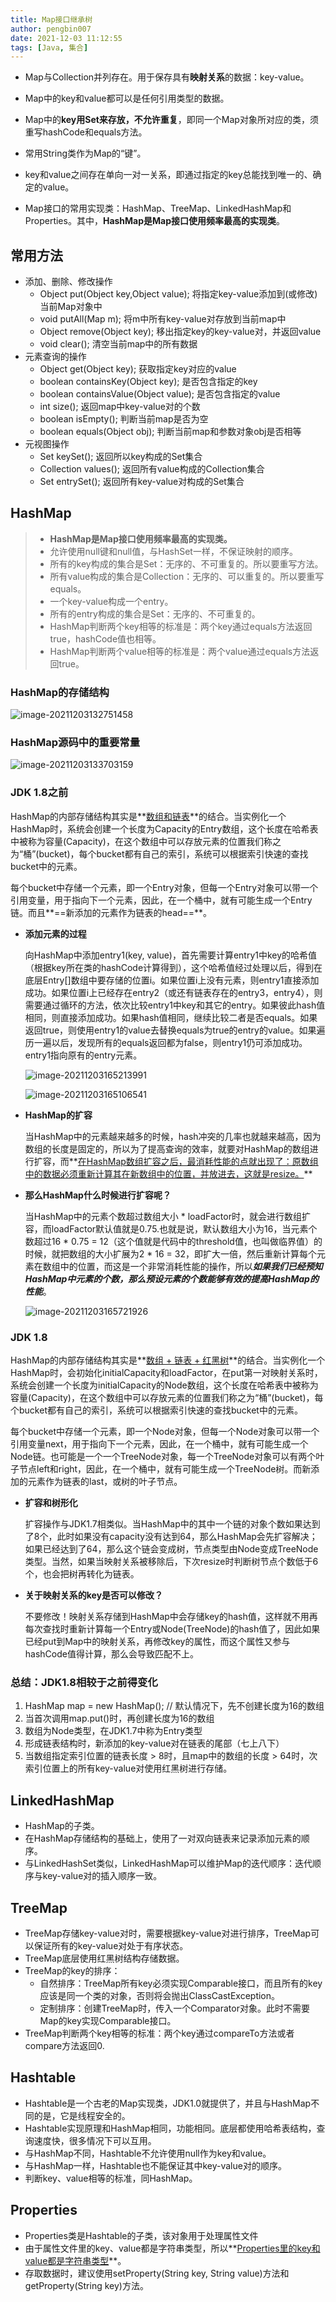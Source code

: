 ```yaml
---
title: Map接口继承树
author: pengbin007
date: 2021-12-03 11:12:55
tags: [Java, 集合]
---
```


- Map与Collection并列存在。用于保存具有**映射关系**的数据：key-value。
- Map中的key和value都可以是任何引用类型的数据。
- Map中的**key用Set来存放，不允许重复**，即同一个Map对象所对应的类，须重写hashCode和equals方法。

- 常用String类作为Map的“键”。

- key和value之间存在单向一对一关系，即通过指定的key总能找到唯一的、确定的value。

- Map接口的常用实现类：HashMap、TreeMap、LinkedHashMap和Properties。其中，**HashMap是Map接口使用频率最高的实现类**。


## 常用方法

- 添加、删除、修改操作
  - Object put(Object key,Object value); 将指定key-value添加到(或修改)当前Map对象中
  - void putAll(Map m); 将m中所有key-value对存放到当前map中
  - Object remove(Object key); 移出指定key的key-value对，并返回value
  - void clear(); 清空当前map中的所有数据
- 元素查询的操作
  - Object get(Object key); 获取指定key对应的value
  - boolean containsKey(Object key); 是否包含指定的key
  - boolean containsValue(Object value); 是否包含指定的value
  - int size(); 返回map中key-value对的个数
  - boolean isEmpty(); 判断当前map是否为空
  - boolean equals(Object obj); 判断当前map和参数对象obj是否相等
- 元视图操作
  - Set keySet(); 返回所以key构成的Set集合
  - Collection values(); 返回所有value构成的Collection集合
  - Set entrySet(); 返回所有key-value对构成的Set集合

## HashMap

> - **HashMap是Map接口使用频率最高的实现类。**
> - 允许使用null键和null值，与HashSet一样，不保证映射的顺序。
> - 所有的key构成的集合是Set：无序的、不可重复的。所以要重写方法。
> - 所有value构成的集合是Collection：无序的、可以重复的。所以要重写equals。
> - 一个key-value构成一个entry。
> - 所有的entry构成的集合是Set：无序的、不可重复的。
> - HashMap判断两个key相等的标准是：两个key通过equals方法返回true，hashCode值也相等。
> - HashMap判断两个value相等的标准是：两个value通过equals方法返回true。

### HashMap的存储结构

![image-20211203132751458](CollectionOfMap.assets/image-20211203132751458.png)

### HashMap源码中的重要常量

![image-20211203133703159](CollectionOfMap.assets/image-20211203133703159.png)

### JDK 1.8之前

HashMap的内部存储结构其实是**<u>数组和链表</u>**的结合。当实例化一个HashMap时，系统会创建一个长度为Capacity的Entry数组，这个长度在哈希表中被称为容量(Capacity)，在这个数组中可以存放元素的位置我们称之为“桶”(bucket)，每个bucket都有自己的索引，系统可以根据索引快速的查找bucket中的元素。

每个bucket中存储一个元素，即一个Entry对象，但每一个Entry对象可以带一个引用变量，用于指向下一个元素，因此，在一个桶中，就有可能生成一个Entry链。而且**==新添加的元素作为链表的head==**。

- **添加元素的过程**

  向HashMap中添加entry1(key, value)，首先需要计算entry1中key的哈希值（根据key所在类的hashCode计算得到），这个哈希值经过处理以后，得到在底层Entry[]数组中要存储的位置i。如果位置i上没有元素，则entry1直接添加成功。如果位置i上已经存在entry2（或还有链表存在的entry3，entry4），则需要通过循环的方法，依次比较entry1中key和其它的entry。如果彼此hash值相同，则直接添加成功。如果hash值相同，继续比较二者是否equals。如果返回true，则使用entry1的value去替换equals为true的entry的value。如果遍历一遍以后，发现所有的equals返回都为false，则entry1仍可添加成功。entry1指向原有的entry元素。

  ![image-20211203165213991](CollectionOfMap.assets/image-20211203165213991.png)

  ![image-20211203165106541](CollectionOfMap.assets/image-20211203165106541.png)

- **HashMap的扩容**

  当HashMap中的元素越来越多的时候，hash冲突的几率也就越来越高，因为数组的长度是固定的，所以为了提高查询的效率，就要对HashMap的数组进行扩容，而**<u>在HashMap数组扩容之后，最消耗性能的点就出现了：原数组中的数据必须重新计算其在新数组中的位置，并放进去，这就是resize。</u>**

- **那么HashMap什么时候进行扩容呢？**

  当HashMap中的元素个数超过数组大小 * loadFactor时，就会进行数组扩容，而loadFactor默认值就是0.75.也就是说，默认数组大小为16，当元素个数超过16 * 0.75 = 12（这个值就是代码中的threshold值，也叫做临界值）的时候，就把数组的大小扩展为2 * 16 = 32，即扩大一倍，然后重新计算每个元素在数组中的位置，而这是一个非常消耗性能的操作，所以***如果我们已经预知HashMap中元素的个数，那么预设元素的个数能够有效的提高HashMap的性能***。

  ![image-20211203165721926](CollectionOfMap.assets/image-20211203165721926.png)

### JDK 1.8

HashMap的内部存储结构其实是**<u>数组 + 链表 + 红黑树</u>**的结合。当实例化一个HashMap时，会初始化initialCapacity和loadFactor，在put第一对映射关系时，系统会创建一个长度为initialCapacity的Node数组，这个长度在哈希表中被称为容量(Capacity)，在这个数组中可以存放元素的位置我们称之为“桶”(bucket)，每个bucket都有自己的索引，系统可以根据索引快速的查找bucket中的元素。

每个bucket中存储一个元素，即一个Node对象，但每一个Node对象可以带一个引用变量next，用于指向下一个元素，因此，在一个桶中，就有可能生成一个Node链。也可能是一个一个TreeNode对象，每一个TreeNode对象可以有两个叶子节点left和right，因此，在一个桶中，就有可能生成一个TreeNode树。而新添加的元素作为链表的last，或树的叶子节点。

- **扩容和树形化**

  扩容操作与JDK1.7相类似。当HashMap中的其中一个链的对象个数如果达到了8个，此时如果没有capacity没有达到64，那么HashMap会先扩容解决；如果已经达到了64，那么这个链会变成树，节点类型由Node变成TreeNode类型。当然，如果当映射关系被移除后，下次resize时判断树节点个数低于6个，也会把树再转化为链表。

- **关于映射关系的key是否可以修改？**

  不要修改！映射关系存储到HashMap中会存储key的hash值，这样就不用再每次查找时重新计算每一个Entry或Node(TreeNode)的hash值了，因此如果已经put到Map中的映射关系，再修改key的属性，而这个属性又参与hashCode值得计算，那么会导致匹配不上。

### 总结：JDK1.8相较于之前得变化

1. HashMap map = new HashMap(); // 默认情况下，先不创建长度为16的数组
2. 当首次调用map.put()时，再创建长度为16的数组
3. 数组为Node类型，在JDK1.7中称为Entry类型
4. 形成链表结构时，新添加的key-value对在链表的尾部（七上八下）
5. 当数组指定索引位置的链表长度 > 8时，且map中的数组的长度 > 64时，次索引位置上的所有key-value对使用红黑树进行存储。

## LinkedHashMap

- HashMap的子类。
- 在HashMap存储结构的基础上，使用了一对双向链表来记录添加元素的顺序。
- 与LinkedHashSet类似，LinkedHashMap可以维护Map的迭代顺序：迭代顺序与key-value对的插入顺序一致。

## TreeMap

- TreeMap存储key-value对时，需要根据key-value对进行排序，TreeMap可以保证所有的key-value对处于有序状态。
- TreeMap底层使用红黑树结构存储数据。
- TreeMap的key的排序：
  - 自然排序：TreeMap所有key必须实现Comparable接口，而且所有的key应该是同一个类的对象，否则将会抛出ClassCastException。
  - 定制排序：创建TreeMap时，传入一个Comparator对象。此时不需要Map的key实现Comparable接口。
- TreeMap判断两个key相等的标准：两个key通过compareTo方法或者compare方法返回0.

## Hashtable

- Hashtable是一个古老的Map实现类，JDK1.0就提供了，并且与HashMap不同的是，它是线程安全的。
- Hashtable实现原理和HashMap相同，功能相同。底层都使用哈希表结构，查询速度快，很多情况下可以互用。
- 与HashMap不同，Hashtable不允许使用null作为key和value。
- 与HashMap一样，Hashtable也不能保证其中key-value对的顺序。
- 判断key、value相等的标准，同HashMap。

## Properties

- Properties类是Hashtable的子类，该对象用于处理属性文件
- 由于属性文件里的key、value都是字符串类型，所以**<u>Properties里的key和value都是字符串类型</u>**。
- 存取数据时，建议使用setProperty(String key, String value)方法和getProperty(String key)方法。